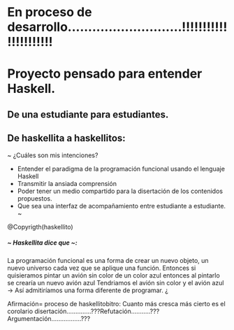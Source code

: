 # En proceso de desarrollo............................!!!!!!!!!!!!!!!!!!!!!!
# Proyecto pensado para entender Haskell. 
## De una estudiante para estudiantes.
## De haskellita a haskellitos:
 ~ ¿Cuáles son mis intenciones? 
  * Entender el paradigma de la programación funcional usando el lenguaje Haskell
  * Transmitir la ansiada comprensión
  * Poder tener un medio compartido para la disertación de los contenidos propuestos.
  * Que sea una interfaz de acompañamiento entre estudiante a estudiante. ~
  
  @Copyrigth(haskellito)
  
  
##### ~ Haskellita dice que ~:

 La programación funcional es una forma de crear un nuevo objeto, un nuevo universo cada vez que se aplique una función.
 Entonces si quisieramos pintar un avión sin color de un color azul entonces al pintarlo se crearía un nuevo avión azul
         Tendriamos el avión sin color y el avión azul -> Así admitiríamos una forma diferente de programar.
 ¿
    
 Afirmación= proceso de haskellitobitro: Cuanto más cresca más cierto es el corolario
 disertación..............???Refutación...........???Argumentación.................???


